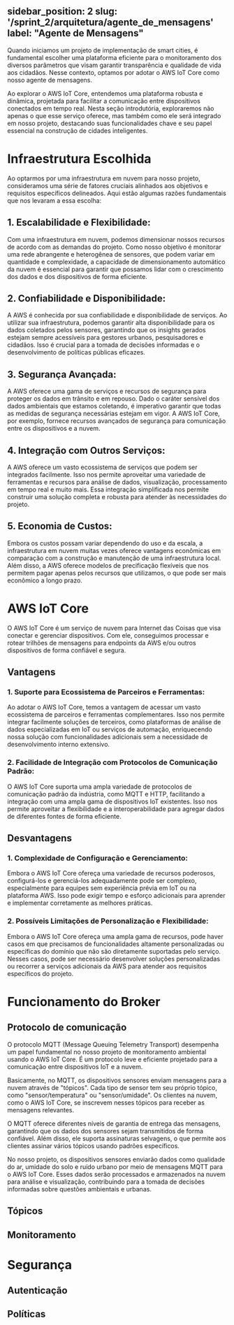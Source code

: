 sidebar_position: 2
slug: '/sprint_2/arquitetura/agente_de_mensagens'
label: "Agente de Mensagens"
---

Quando iniciamos um projeto de implementação de smart cities, é fundamental escolher uma plataforma eficiente para o monitoramento dos diversos parâmetros que visam garantir transparência e qualidade de vida aos cidadãos. Nesse contexto, optamos por adotar o AWS IoT Core como nosso agente de mensagens.

Ao explorar o AWS IoT Core, entendemos uma plataforma robusta e dinâmica, projetada para facilitar a comunicação entre dispositivos conectados em tempo real. Nesta seção introdutória, exploraremos não apenas o que esse serviço oferece, mas também como ele será integrado em nosso projeto, destacando suas funcionalidades chave e seu papel essencial na construção de cidades inteligentes.

# Infraestrutura Escolhida

Ao optarmos por uma infraestrutura em nuvem para nosso projeto, consideramos uma série de fatores cruciais alinhados aos objetivos e requisitos específicos delineados. Aqui estão algumas razões fundamentais que nos levaram a essa escolha:

## **1. Escalabilidade e Flexibilidade**: 
Com uma infraestrutura em nuvem, podemos dimensionar nossos recursos de acordo com as demandas do projeto. Como nosso objetivo é monitorar uma rede abrangente e heterogênea de sensores, que podem variar em quantidade e complexidade, a capacidade de dimensionamento automático da nuvem é essencial para garantir que possamos lidar com o crescimento dos dados e dos dispositivos de forma eficiente.

## **2. Confiabilidade e Disponibilidade**: 
A AWS é conhecida por sua confiabilidade e disponibilidade de serviços. Ao utilizar sua infraestrutura, podemos garantir alta disponibilidade para os dados coletados pelos sensores, garantindo que os insights gerados estejam sempre acessíveis para gestores urbanos, pesquisadores e cidadãos. Isso é crucial para a tomada de decisões informadas e o desenvolvimento de políticas públicas eficazes.

## **3. Segurança Avançada**: 
A AWS oferece uma gama de serviços e recursos de segurança para proteger os dados em trânsito e em repouso. Dado o caráter sensível dos dados ambientais que estamos coletando, é imperativo garantir que todas as medidas de segurança necessárias estejam em vigor. A AWS IoT Core, por exemplo, fornece recursos avançados de segurança para comunicação entre os dispositivos e a nuvem.

## **4. Integração com Outros Serviços**: 
A AWS oferece um vasto ecossistema de serviços que podem ser integrados facilmente. Isso nos permite aproveitar uma variedade de ferramentas e recursos para análise de dados, visualização, processamento em tempo real e muito mais. Essa integração simplificada nos permite construir uma solução completa e robusta para atender às necessidades do projeto.

## **5. Economia de Custos**: 
Embora os custos possam variar dependendo do uso e da escala, a infraestrutura em nuvem muitas vezes oferece vantagens econômicas em comparação com a construção e manutenção de uma infraestrutura local. Além disso, a AWS oferece modelos de precificação flexíveis que nos permitem pagar apenas pelos recursos que utilizamos, o que pode ser mais econômico a longo prazo.

# AWS IoT Core
O AWS IoT Core é um serviço de nuvem para Internet das Coisas que visa conectar e gerenciar dispositivos. Com ele, conseguimos processar e rotear trilhões de mensagens para endpoints da AWS e/ou outros dispositivos de forma confiável e segura.

## Vantagens
### 1. Suporte para Ecossistema de Parceiros e Ferramentas:
 Ao adotar o AWS IoT Core, temos a vantagem de acessar um vasto ecossistema de parceiros e ferramentas complementares. Isso nos permite integrar facilmente soluções de terceiros, como plataformas de análise de dados especializadas em IoT ou serviços de automação, enriquecendo nossa solução com funcionalidades adicionais sem a necessidade de desenvolvimento interno extensivo.
 ### 2. Facilidade de Integração com Protocolos de Comunicação Padrão: 
 O AWS IoT Core suporta uma ampla variedade de protocolos de comunicação padrão da indústria, como MQTT e HTTP, facilitando a integração com uma ampla gama de dispositivos IoT existentes. Isso nos permite aproveitar a flexibilidade e a interoperabilidade para agregar dados de diferentes fontes de forma eficiente.

## Desvantagens
### 1. Complexidade de Configuração e Gerenciamento: 
Embora o AWS IoT Core ofereça uma variedade de recursos poderosos, configurá-los e gerenciá-los adequadamente pode ser complexo, especialmente para equipes sem experiência prévia em IoT ou na plataforma AWS. Isso pode exigir tempo e esforço adicionais para aprender e implementar corretamente as melhores práticas.

### 2. Possíveis Limitações de Personalização e Flexibilidade: 
Embora o AWS IoT Core ofereça uma ampla gama de recursos, pode haver casos em que precisamos de funcionalidades altamente personalizadas ou específicas do domínio que não são diretamente suportadas pelo serviço. Nesses casos, pode ser necessário desenvolver soluções personalizadas ou recorrer a serviços adicionais da AWS para atender aos requisitos específicos do projeto.

# Funcionamento do Broker
## Protocolo de comunicação
O protocolo MQTT (Message Queuing Telemetry Transport) desempenha um papel fundamental no nosso projeto de monitoramento ambiental usando o AWS IoT Core. É um protocolo leve e eficiente projetado para a comunicação entre dispositivos IoT e a nuvem.

Basicamente, no MQTT, os dispositivos sensores enviam mensagens para a nuvem através de "tópicos". Cada tipo de sensor tem seu próprio tópico, como "sensor/temperatura" ou "sensor/umidade". Os clientes na nuvem, como o AWS IoT Core, se inscrevem nesses tópicos para receber as mensagens relevantes.

O MQTT oferece diferentes níveis de garantia de entrega das mensagens, garantindo que os dados dos sensores sejam transmitidos de forma confiável. Além disso, ele suporta assinaturas selvagens, o que permite aos clientes assinar vários tópicos usando padrões específicos.

No nosso projeto, os dispositivos sensores enviarão dados como qualidade do ar, umidade do solo e ruído urbano por meio de mensagens MQTT para o AWS IoT Core. Esses dados serão processados e armazenados na nuvem para análise e visualização, contribuindo para a tomada de decisões informadas sobre questões ambientais e urbanas.
## Tópicos

## Monitoramento

# Segurança
## Autenticação
## Políticas
